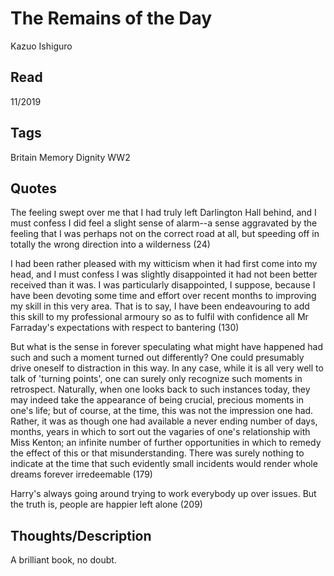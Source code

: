 # The Remains of the Day
Kazuo Ishiguro

## Read
11/2019

## Tags
Britain Memory Dignity WW2

## Quotes

The feeling swept over me that I had truly left Darlington Hall behind, and I
must confess I did feel a slight sense of alarm--a sense aggravated by the
feeling that I was perhaps not on the correct road at all, but speeding off in
totally the wrong direction into a wilderness (24)

I had been rather pleased with my witticism when it had first come into my head,
and I must confess I was slightly disappointed it had not been better received
than it was. I was particularly disappointed, I suppose, because I have been
devoting some time and effort over recent months to improving my skill in this
very area. That is to say, I have been endeavouring to add this skill to my
professional armoury so as to fulfil with confidence all Mr Farraday's
expectations with respect to bantering (130)

But what is the sense in forever speculating what might have happened had such
and such a moment turned out differently? One could presumably drive oneself to
distraction in this way. In any case, while it is all very well to talk of
'turning points', one can surely only recognize such moments in retrospect.
Naturally, when one looks back to such instances today, they may indeed take the
appearance of being crucial, precious moments in one's life; but of course, at
the time, this was not the impression one had. Rather, it was as though one had
available a never ending number of days, months, years in which to sort out the
vagaries of one's relationship with Miss Kenton; an infinite number of further
opportunities in which to remedy the effect of this or that misunderstanding.
There was surely nothing to indicate at the time that such evidently small
incidents would render whole dreams forever irredeemable (179)

Harry's always going around trying to work everybody up over issues. But the
truth is, people are happier left alone (209)

## Thoughts/Description

A brilliant book, no doubt.

